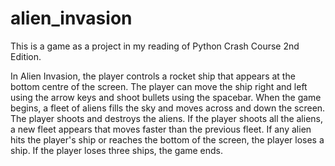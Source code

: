 # alien_invasion

 This is a game as a project in my reading of Python Crash Course 2nd Edition.

In Alien Invasion, the player controls a rocket ship that appears at the bottom centre of the screen. The player can move the ship right and left using the arrow keys and shoot bullets using the spacebar. When the game begins, a fleet of aliens fills the sky and moves across and down the screen. The player shoots and destroys the aliens. If the player shoots all the aliens, a new fleet appears that moves faster than the previous fleet. If any alien hits the player's ship or reaches the bottom of the screen, the player loses a ship. If the player loses three ships, the game ends.
